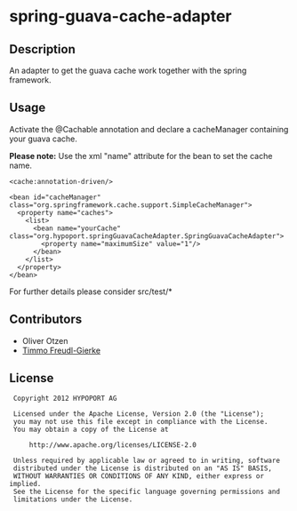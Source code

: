 spring-guava-cache-adapter
==========================


Description
------
An adapter to get the guava cache work together with the spring framework.

Usage
-----

Activate the @Cachable annotation and declare a cacheManager containing your guava cache.

**Please note:** Use the xml "name" attribute for the bean to set the cache name.

    <cache:annotation-driven/>

    <bean id="cacheManager" class="org.springframework.cache.support.SimpleCacheManager">
      <property name="caches">
        <list>
          <bean name="yourCache" class="org.hypoport.springGuavaCacheAdapter.SpringGuavaCacheAdapter">
            <property name="maximumSize" value="1"/>
          </bean>
        </list>
      </property>
    </bean>

For further details please consider src/test/*

Contributors
------

- Oliver Otzen
- [Timmo Freudl-Gierke](https://github.com/timmo)


License
-----
     Copyright 2012 HYPOPORT AG

     Licensed under the Apache License, Version 2.0 (the "License");
     you may not use this file except in compliance with the License.
     You may obtain a copy of the License at

         http://www.apache.org/licenses/LICENSE-2.0

     Unless required by applicable law or agreed to in writing, software
     distributed under the License is distributed on an "AS IS" BASIS,
     WITHOUT WARRANTIES OR CONDITIONS OF ANY KIND, either express or implied.
     See the License for the specific language governing permissions and
     limitations under the License.
